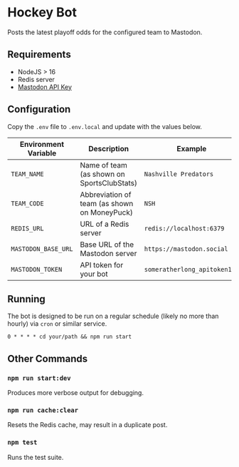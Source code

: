 # Hockey Bot

Posts the latest playoff odds for the configured team to Mastodon.

## Requirements

* NodeJS > 16
* Redis server
* [Mastodon API Key](https://docs.joinmastodon.org/client/intro/)

## Configuration

Copy the `.env` file to `.env.local` and update with the values below.

| Environment Variable | Description | Example |
| -------------------- | ----------- | ------- |
| `TEAM_NAME`          | Name of team (as shown on SportsClubStats) | `Nashville Predators` |
| `TEAM_CODE`          | Abbreviation of team (as shown on MoneyPuck) | `NSH` |
| `REDIS_URL`          | URL of a Redis server | `redis://localhost:6379` |
| `MASTODON_BASE_URL`  | Base URL of the Mastodon server | `https://mastodon.social` |
| `MASTODON_TOKEN`     | API token for your bot | `someratherlong_apitoken123` |

## Running

The bot is designed to be run on a regular schedule (likely no more than hourly) via `cron` or similar service.

```
0 * * * * cd your/path && npm run start
```

## Other Commands

### `npm run start:dev`

Produces more verbose output for debugging.

### `npm run cache:clear`

Resets the Redis cache, may result in a duplicate post.

### `npm test`

Runs the test suite.
